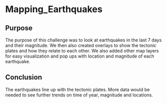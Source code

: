 # Mapping_Earthquakes

## Purpose
The purpose of this challenge was to look at earthquakes in the last 7 days and their magnitude. We then also created overlays to show the tectonic plates and how they relate to each other. We also added other map layers for easy visualization and pop ups with location and magnitude of each earthquake.

## Conclusion
The earthquakes line up with the tectonic plates. More data would be needed to see further trends on time of year, magnitude and locations.
